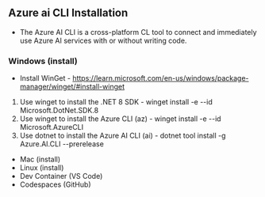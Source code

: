 ## Azure ai CLI Installation
* The Azure AI CLI is a cross-platform CL tool to connect and immediately use Azure AI services with or without writing code.

### Windows (install)
  * Install WinGet - https://learn.microsoft.com/en-us/windows/package-manager/winget/#install-winget
  1. Use winget to install the .NET 8 SDK - winget install -e --id Microsoft.DotNet.SDK.8
  1. Use winget to install the Azure CLI (az) - winget install -e --id Microsoft.AzureCLI
  1. Use dotnet to install the Azure AI CLI (ai) - dotnet tool install -g Azure.AI.CLI --prerelease
* Mac (install)
* Linux (install)
* Dev Container (VS Code)
* Codespaces (GitHub)
